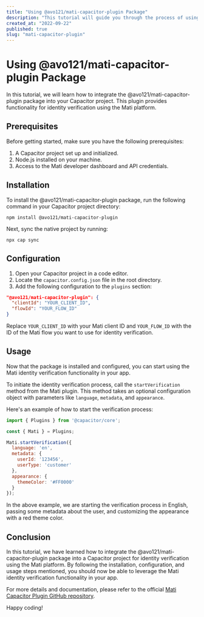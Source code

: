 ```yaml
---
title: "Using @avo121/mati-capacitor-plugin Package"
description: "This tutorial will guide you through the process of using the @avo121/mati-capacitor-plugin package in your Capacitor project."
created_at: "2022-09-22"
published: true
slug: "mati-capacitor-plugin"
---
```


# Using @avo121/mati-capacitor-plugin Package

In this tutorial, we will learn how to integrate the @avo121/mati-capacitor-plugin package into your Capacitor project. This plugin provides functionality for identity verification using the Mati platform.

## Prerequisites

Before getting started, make sure you have the following prerequisites:

1. A Capacitor project set up and initialized.
2. Node.js installed on your machine.
3. Access to the Mati developer dashboard and API credentials.

## Installation

To install the @avo121/mati-capacitor-plugin package, run the following command in your Capacitor project directory:

```
npm install @avo121/mati-capacitor-plugin
```

Next, sync the native project by running:

```
npx cap sync
```

## Configuration

1. Open your Capacitor project in a code editor.
2. Locate the `capacitor.config.json` file in the root directory.
3. Add the following configuration to the `plugins` section:

```json
"@avo121/mati-capacitor-plugin": {
  "clientId": "YOUR_CLIENT_ID",
  "flowId": "YOUR_FLOW_ID"
}
```

Replace `YOUR_CLIENT_ID` with your Mati client ID and `YOUR_FLOW_ID` with the ID of the Mati flow you want to use for identity verification.

## Usage

Now that the package is installed and configured, you can start using the Mati identity verification functionality in your app.

To initiate the identity verification process, call the `startVerification` method from the Mati plugin. This method takes an optional configuration object with parameters like `language`, `metadata`, and `appearance`.

Here's an example of how to start the verification process:

```javascript
import { Plugins } from '@capacitor/core';

const { Mati } = Plugins;

Mati.startVerification({
  language: 'en',
  metadata: {
    userId: '123456',
    userType: 'customer'
  },
  appearance: {
    themeColor: '#FF0000'
  }
});
```

In the above example, we are starting the verification process in English, passing some metadata about the user, and customizing the appearance with a red theme color.

## Conclusion

In this tutorial, we have learned how to integrate the @avo121/mati-capacitor-plugin package into a Capacitor project for identity verification using the Mati platform. By following the installation, configuration, and usage steps mentioned, you should now be able to leverage the Mati identity verification functionality in your app.

For more details and documentation, please refer to the official [Mati Capacitor Plugin GitHub repository](https://github.com/avo121/mati-capacitor-plugin).

Happy coding!